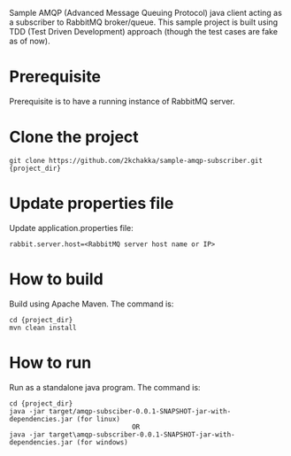 Sample AMQP (Advanced Message Queuing Protocol) java client acting as a subscriber to RabbitMQ broker/queue. This sample project is built using TDD (Test Driven Development) approach (though the test cases are fake as of now).

Prerequisite
============
Prerequisite is to have a running instance of RabbitMQ server.

Clone the project
=================
	git clone https://github.com/2kchakka/sample-amqp-subscriber.git {project_dir}
	
Update properties file
======================
Update application.properties file:

	rabbit.server.host=<RabbitMQ server host name or IP>

How to build
============
Build using Apache Maven. The command is:<br/>

	cd {project_dir}
	mvn clean install

How to run
==========
Run as a standalone java program. The command is:<br/>

	cd {project_dir}
	java -jar target/amqp-subsciber-0.0.1-SNAPSHOT-jar-with-dependencies.jar (for linux)
                                   OR
	java -jar target\amqp-subscriber-0.0.1-SNAPSHOT-jar-with-dependencies.jar (for windows)